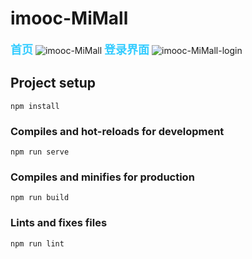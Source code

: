 # imooc-MiMall

<font color="#33CCFF" size='4'>**首页**</font>
![imooc-MiMall](http://img.weisanjin.com/imooc-mimall07-19.png)
<font color="#33CCFF" size='4'>**登录界面**</font>
![imooc-MiMall-login](http://img.weisanjin.com/imooc-mimal-loginl.png)

## Project setup

```
npm install
```

### Compiles and hot-reloads for development

```
npm run serve
```

### Compiles and minifies for production

```
npm run build
```

### Lints and fixes files

```
npm run lint
```


